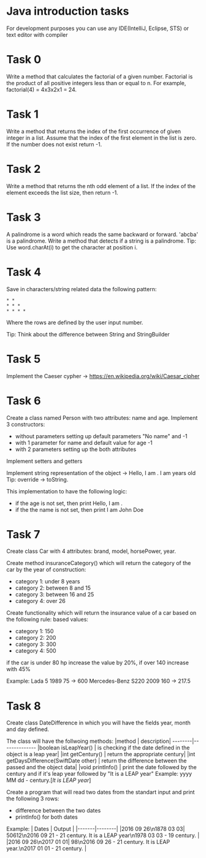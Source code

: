 # Java introduction tasks
For development purposes you can use any IDE(IntelliJ, Eclipse, STS) or text editor with compiler


# Task 0
Write a method that calculates the factorial of a given number.
Factorial is the product of all positive integers less than or equal to n. For example, factorial(4) = 4x3x2x1 = 24.

# Task 1
Write a method that returns the index of the first occurrence of given integer in a list.
Assume that the index of the first element in the list is zero.
If the number does not exist return -1.

# Task 2
Write a method that returns the nth odd element of a list. If the index of the element exceeds the list size, then return -1.

# Task 3
A palindrome is a word which reads the same backward or forward. 'abcba' is a palindrome.
Write a method that detects if a string is a palindrome.
Tip: Use word.charAt(i) to get the character at position i.

# Task 4
Save in characters/string related data the following pattern:

```*
* *
* * *
* * * *
```
Where the rows are defined by the user input number.

Tip: Think about the difference between String and StringBuilder

# Task 5
Implement the Caeser cypher -> https://en.wikipedia.org/wiki/Caesar_cipher

# Task 6
Create a class named Person with two attributes: name and age. 
Implement 3 constructors:
 - without parameters setting up default parameters "No name" and -1
 - with 1 parameter for name and default value for age -1
 - with 2 parameters setting up the both attributes

Implement setters and getters

Implement string representation of the object -> Hello, I am <name>. I am <age> years old
Tip: override -> toString.

This implementation to have the following logic:
 - if the age is not set, then print Hello, I am <name>.
 - if the the name is not set, then print I am John Doe

# Task 7
Create class Car with 4 attributes: brand, model, horsePower, year.

Create method insuranceCategory() which will return the category of the car by the year of construction:
 - category 1: under 8 years
 - category 2: between 8 and 15
 - category 3: between 16 and 25
 - category 4: over 26

Create functionality which will return the insurance value of a car based on the following rule:
based values:
 - category 1: 150
 - category 2: 200
 - category 3: 300
 - category 4: 500

if the car is under 80 hp increase the value by 20%, if over 140 increase with 45%

Example:
Lada 5 1989 75 -> 600
Mercedes-Benz S220 2009 160 -> 217.5


# Task 8
Create class DateDifference in which you will have the fields year, month and day defined.

The class will have the follwoing methods:
|method | description|
--------|--------------
|boolean isLeapYear() | is checking if the date defined in the object is a leap year|
|int getCentury() | return the appropriate century|
|int getDaysDifference(SwiftDate other) | return the difference between the passed and the object data|
|void printInfo() | print the date followed by the century and if it's leap year followed by "It is a LEAP year" Example: yyyy MM dd - <XX> century.[*It is LEAP year*]


Create a program that will read two dates from the standart input and print the following 3 rows:
 - difference between the two dates
 - printInfo() for both dates

Example:
| Dates | Output |
|-------|--------|
|2016 09 26\n1878 03 03| 50612\n2016 09 21 - 21 century. It is a LEAP year\n1978 03 03 - 19 century. |
|2016 09 26\n2017 01 01| 98\n2016 09 26 - 21 century. It is LEAP year.\n2017 01 01 - 21 century. |	

